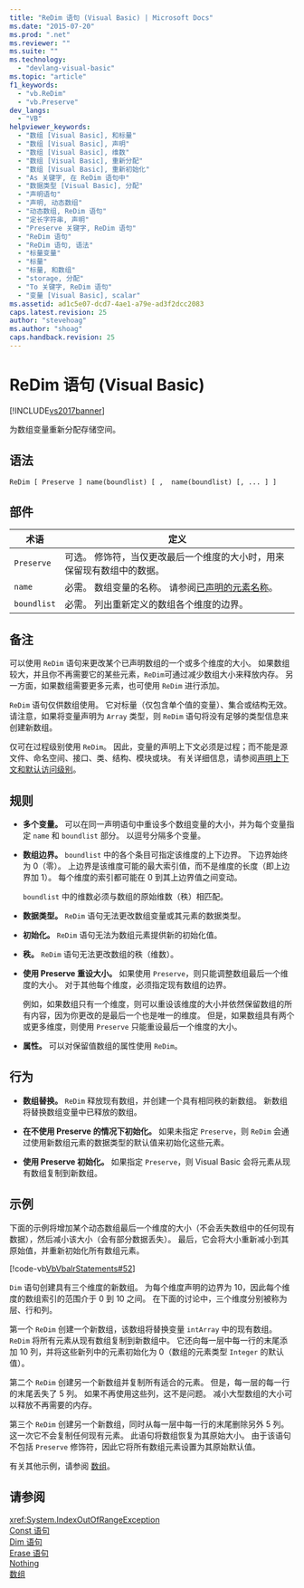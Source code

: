 ```yaml
---
title: "ReDim 语句 (Visual Basic) | Microsoft Docs"
ms.date: "2015-07-20"
ms.prod: ".net"
ms.reviewer: ""
ms.suite: ""
ms.technology: 
  - "devlang-visual-basic"
ms.topic: "article"
f1_keywords: 
  - "vb.ReDim"
  - "vb.Preserve"
dev_langs: 
  - "VB"
helpviewer_keywords: 
  - "数组 [Visual Basic], 和标量"
  - "数组 [Visual Basic], 声明"
  - "数组 [Visual Basic], 维数"
  - "数组 [Visual Basic], 重新分配"
  - "数组 [Visual Basic], 重新初始化"
  - "As 关键字, 在 ReDim 语句中"
  - "数据类型 [Visual Basic], 分配"
  - "声明语句"
  - "声明, 动态数组"
  - "动态数组, ReDim 语句"
  - "定长字符串, 声明"
  - "Preserve 关键字, ReDim 语句"
  - "ReDim 语句"
  - "ReDim 语句, 语法"
  - "标量变量"
  - "标量"
  - "标量, 和数组"
  - "storage, 分配"
  - "To 关键字, ReDim 语句"
  - "变量 [Visual Basic], scalar"
ms.assetid: ad1c5e07-dcd7-4ae1-a79e-ad3f2dcc2083
caps.latest.revision: 25
author: "stevehoag"
ms.author: "shoag"
caps.handback.revision: 25
---
```

# ReDim 语句 (Visual Basic)
[!INCLUDE[vs2017banner](../../../visual-basic/includes/vs2017banner.md)]

为数组变量重新分配存储空间。  
  
## 语法  
  
```  
ReDim [ Preserve ] name(boundlist) [ ,  name(boundlist) [, ... ] ]  
```  
  
## 部件  
  
|术语|定义|  
|--------|--------|  
|`Preserve`|可选。  修饰符，当仅更改最后一个维度的大小时，用来保留现有数组中的数据。|  
|`name`|必需。  数组变量的名称。  请参阅[已声明的元素名称](../../../visual-basic/programming-guide/language-features/declared-elements/declared-element-names.md)。|  
|`boundlist`|必需。  列出重新定义的数组各个维度的边界。|  
  
## 备注  
 可以使用 `ReDim` 语句来更改某个已声明数组的一个或多个维度的大小。  如果数组较大，并且你不再需要它的某些元素，`ReDim`可通过减少数组大小来释放内存。  另一方面，如果数组需要更多元素，也可使用 `ReDim` 进行添加。  
  
 `ReDim` 语句仅供数组使用。  它对标量（仅包含单个值的变量）、集合或结构无效。  请注意，如果将变量声明为 `Array` 类型，则 `ReDim` 语句将没有足够的类型信息来创建新数组。  
  
 仅可在过程级别使用 `ReDim`。  因此，变量的声明上下文必须是过程；而不能是源文件、命名空间、接口、类、结构、模块或块。  有关详细信息，请参阅[声明上下文和默认访问级别](../../../visual-basic/language-reference/statements/declaration-contexts-and-default-access-levels.md)。  
  
## 规则  
  
-   **多个变量。** 可以在同一声明语句中重设多个数组变量的大小，并为每个变量指定 `name` 和 `boundlist` 部分。  以逗号分隔多个变量。  
  
-   **数组边界。** `boundlist` 中的各个条目可指定该维度的上下边界。  下边界始终为 0（零）。  上边界是该维度可能的最大索引值，而不是维度的长度（即上边界加 1）。  每个维度的索引都可能在 0 到其上边界值之间变动。  
  
     `boundlist` 中的维数必须与数组的原始维数（秩）相匹配。  
  
-   **数据类型。** `ReDim` 语句无法更改数组变量或其元素的数据类型。  
  
-   **初始化。** `ReDim` 语句无法为数组元素提供新的初始化值。  
  
-   **秩。** `ReDim` 语句无法更改数组的秩（维数）。  
  
-   **使用 Preserve 重设大小。** 如果使用 `Preserve`，则只能调整数组最后一个维度的大小。  对于其他每个维度，必须指定现有数组的边界。  
  
     例如，如果数组只有一个维度，则可以重设该维度的大小并依然保留数组的所有内容，因为你更改的是最后一个也是唯一的维度。  但是，如果数组具有两个或更多维度，则使用 `Preserve` 只能重设最后一个维度的大小。  
  
-   **属性。** 可以对保留值数组的属性使用 `ReDim`。  
  
## 行为  
  
-   **数组替换。** `ReDim` 释放现有数组，并创建一个具有相同秩的新数组。  新数组将替换数组变量中已释放的数组。  
  
-   **在不使用 Preserve 的情况下初始化。** 如果未指定 `Preserve`，则 `ReDim` 会通过使用新数组元素的数据类型的默认值来初始化这些元素。  
  
-   **使用 Preserve 初始化。** 如果指定 `Preserve`，则 Visual Basic 会将元素从现有数组复制到新数组。  
  
## 示例  
 下面的示例将增加某个动态数组最后一个维度的大小（不会丢失数组中的任何现有数据），然后减小该大小（会有部分数据丢失）。  最后，它会将大小重新减小到其原始值，并重新初始化所有数组元素。  
  
 [!code-vb[VbVbalrStatements#52](../../../visual-basic/language-reference/error-messages/codesnippet/VisualBasic/redim-statement_1.vb)]  
  
 `Dim` 语句创建具有三个维度的新数组。  为每个维度声明的边界为 10，因此每个维度的数组索引的范围介于 0 到 10 之间。  在下面的讨论中，三个维度分别被称为层、行和列。  
  
 第一个 `ReDim` 创建一个新数组，该数组将替换变量 `intArray` 中的现有数组。  `ReDim` 将所有元素从现有数组复制到新数组中。  它还向每一层中每一行的末尾添加 10 列，并将这些新列中的元素初始化为 0（数组的元素类型 `Integer` 的默认值）。  
  
 第二个 `ReDim` 创建另一个新数组并复制所有适合的元素。  但是，每一层的每一行的末尾丢失了 5 列。  如果不再使用这些列，这不是问题。  减小大型数组的大小可以释放不再需要的内存。  
  
 第三个 `ReDim` 创建另一个新数组，同时从每一层中每一行的末尾删除另外 5 列。  这一次它不会复制任何现有元素。  此语句将数组恢复为其原始大小。  由于该语句不包括 `Preserve` 修饰符，因此它将所有数组元素设置为其原始默认值。  
  
 有关其他示例，请参阅 [数组](../../../visual-basic/programming-guide/language-features/arrays/index.md)。  
  
## 请参阅  
 <xref:System.IndexOutOfRangeException>   
 [Const 语句](../../../visual-basic/language-reference/statements/const-statement.md)   
 [Dim 语句](../../../visual-basic/language-reference/statements/dim-statement.md)   
 [Erase 语句](../../../visual-basic/language-reference/statements/erase-statement.md)   
 [Nothing](../../../visual-basic/language-reference/nothing.md)   
 [数组](../../../visual-basic/programming-guide/language-features/arrays/index.md)